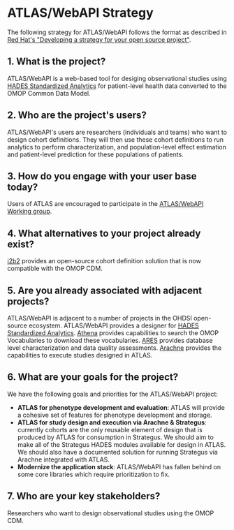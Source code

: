 # ATLAS/WebAPI Strategy

The following strategy for ATLAS/WebAPI follows the format as described in [Red Hat's "Developing a strategy for your open source project"](https://www.redhat.com/en/resources/developing-strategy-open-source-project). 

## 1. What is the project?

ATLAS/WebAPI is a web-based tool for desiging observational studies using [HADES Standardized Analytics](https://ohdsi.github.io/Hades/) for patient-level health data converted to the OMOP Common Data Model. 

## 2. Who are the project's users?

ATLAS/WebAPI's users are researchers (individuals and teams) who want to design cohort definitions. They will then use these cohort definitions to run analytics to perform characterization, and population-level effect estimation and patient-level prediction for these populations of patients.

## 3. How do you engage with your user base today?

Users of ATLAS are encouraged to participate in the [ATLAS/WebAPI Working group](https://www.ohdsi.org/workgroups/).

## 4. What alternatives to your project already exist?

[i2b2](https://www.i2b2.org/software/index.html) provides an open-source cohort definition solution that is now compatible with the OMOP CDM.

## 5. Are you already associated with adjacent projects?

ATLAS/WebAPI is adjacent to a number of projects in the OHDSI open-source ecosystem. ATLAS/WebAPI provides a designer for [HADES Standardized Analytics](https://ohdsi.github.io/Hades/). [Athena](https://athena.ohdsi.org) provides capabilities to search the OMOP Vocabularies to download these vocabularies. [ARES](https://ohdsi.github.io/Ares/) provides database level characterization and data quality assessments. [Arachne](https://github.com/OHDSI/Arachne) provides the capabilities to execute studies designed in ATLAS.

## 6. What are your goals for the project?

We have the following goals and priorities for the ATLAS/WebAPI project:

- **ATLAS for phenotype development and evaluation**: ATLAS will provide a cohesive set of features for phenotype development and storage.
- **ATLAS for study design and execution via Arachne & Strategus**: currently cohorts are the only reusable element of design that is produced by ATLAS for consumption in Strategus. We should aim to make all of the Strategus HADES modules available for design in ATLAS. We should also have a documented solution for running Strategus via Arachne integrated with ATLAS. 
- **Modernize the application stack**: ATLAS/WebAPI has fallen behind on some core libraries which require prioritization to fix.

## 7. Who are your key stakeholders?

Researchers who want to design observational studies using the OMOP CDM.